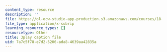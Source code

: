```yaml
---
content_type: resource
description: ''
file: https://ol-ocw-studio-app-production.s3.amazonaws.com/courses/18-01sc-single-variable-calculus-fall-2010/7a7c5f78e7d25206ada84639aa42835a_2keGgDBJKGU.vtt
file_type: application/x-subrip
learning_resource_types: []
resourcetype: Other
title: 3play caption file
uid: 7a7c5f78-e7d2-5206-ada8-4639aa42835a
---
```

